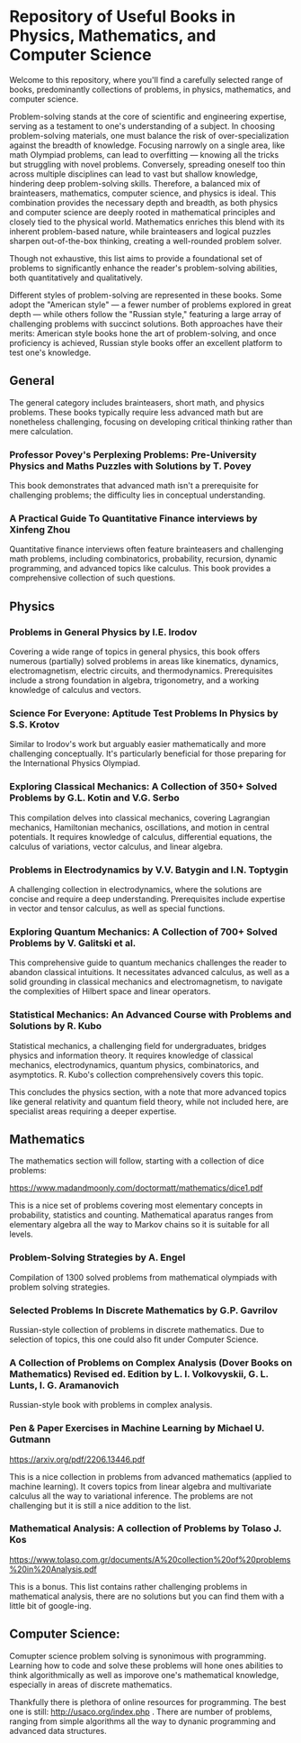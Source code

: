 # Repository of Useful Books in Physics, Mathematics, and Computer Science

Welcome to this repository, where you'll find a carefully selected range of books, predominantly collections of problems, in physics, mathematics, and computer science.

Problem-solving stands at the core of scientific and engineering expertise, serving as a testament to one's understanding of a subject. In choosing problem-solving materials, one must balance the risk of over-specialization against the breadth of knowledge. Focusing narrowly on a single area, like math Olympiad problems, can lead to overfitting — knowing all the tricks but struggling with novel problems. Conversely, spreading oneself too thin across multiple disciplines can lead to vast but shallow knowledge, hindering deep problem-solving skills. Therefore, a balanced mix of brainteasers, mathematics, computer science, and physics is ideal. This combination provides the necessary depth and breadth, as both physics and computer science are deeply rooted in mathematical principles and closely tied to the physical world. Mathematics enriches this blend with its inherent problem-based nature, while brainteasers and logical puzzles sharpen out-of-the-box thinking, creating a well-rounded problem solver.

Though not exhaustive, this list aims to provide a foundational set of problems to significantly enhance the reader's problem-solving abilities, both quantitatively and qualitatively.

Different styles of problem-solving are represented in these books. Some adopt the "American style" — a fewer number of problems explored in great depth — while others follow the "Russian style," featuring a large array of challenging problems with succinct solutions. Both approaches have their merits: American style books hone the art of problem-solving, and once proficiency is achieved, Russian style books offer an excellent platform to test one's knowledge.

## General

The general category includes brainteasers, short math, and physics problems. These books typically require less advanced math but are nonetheless challenging, focusing on developing critical thinking rather than mere calculation.

### Professor Povey's Perplexing Problems: Pre-University Physics and Maths Puzzles with Solutions by T. Povey

This book demonstrates that advanced math isn't a prerequisite for challenging problems; the difficulty lies in conceptual understanding.

### A Practical Guide To Quantitative Finance interviews by Xinfeng Zhou

Quantitative finance interviews often feature brainteasers and challenging math problems, including combinatorics, probability, recursion, dynamic programming, and advanced topics like calculus. This book provides a comprehensive collection of such questions.

## Physics

### Problems in General Physics by I.E. Irodov

Covering a wide range of topics in general physics, this book offers numerous (partially) solved problems in areas like kinematics, dynamics, electromagnetism, electric circuits, and thermodynamics. Prerequisites include a strong foundation in algebra, trigonometry, and a working knowledge of calculus and vectors.

### Science For Everyone: Aptitude Test Problems In Physics by S.S. Krotov

Similar to Irodov's work but arguably easier mathematically and more challenging conceptually. It's particularly beneficial for those preparing for the International Physics Olympiad.

### Exploring Classical Mechanics: A Collection of 350+ Solved Problems by G.L. Kotin and V.G. Serbo

This compilation delves into classical mechanics, covering Lagrangian mechanics, Hamiltonian mechanics, oscillations, and motion in central potentials. It requires knowledge of calculus, differential equations, the calculus of variations, vector calculus, and linear algebra.

### Problems in Electrodynamics by V.V. Batygin and I.N. Toptygin

A challenging collection in electrodynamics, where the solutions are concise and require a deep understanding. Prerequisites include expertise in vector and tensor calculus, as well as special functions.

### Exploring Quantum Mechanics: A Collection of 700+ Solved Problems by V. Galitski et al.

This comprehensive guide to quantum mechanics challenges the reader to abandon classical intuitions. It necessitates advanced calculus, as well as a solid grounding in classical mechanics and electromagnetism, to navigate the complexities of Hilbert space and linear operators.

### Statistical Mechanics: An Advanced Course with Problems and Solutions by R. Kubo

Statistical mechanics, a challenging field for undergraduates, bridges physics and information theory. It requires knowledge of classical mechanics, electrodynamics, quantum physics, combinatorics, and asymptotics. R. Kubo's collection comprehensively covers this topic.

This concludes the physics section, with a note that more advanced topics like general relativity and quantum field theory, while not included here, are specialist areas requiring a deeper expertise.

## Mathematics

The mathematics section will follow, starting with a collection of dice problems:

https://www.madandmoonly.com/doctormatt/mathematics/dice1.pdf

This is a nice set of problems covering most elementary concepts in probability, statistics and counting. 
Mathematical aparatus ranges from elementary algebra all the way to Markov chains so it is suitable for all levels.

### Problem-Solving Strategies by A. Engel

Compilation of 1300 solved problems from mathematical olympiads with problem solving strategies. 

### Selected Problems In Discrete Mathematics by G.P. Gavrilov

Russian-style collection of problems in discrete mathematics. Due to selection of topics, this one could also fit under Computer Science. 

### A Collection of Problems on Complex Analysis (Dover Books on Mathematics) Revised ed. Edition by L. I. Volkovyskii, G. L. Lunts, I. G. Aramanovich 

Russian-style book with problems in complex analysis. 

### Pen & Paper Exercises in Machine Learning by Michael U. Gutmann
https://arxiv.org/pdf/2206.13446.pdf

This is a nice collection in problems from advanced mathematics (applied to machine learning). 
It covers topics from linear algebra and multivariate calculus all the way to variational inference. 
The problems are not challenging but it is still a nice addition to the list.

### Mathematical Analysis: A collection of Problems by Tolaso J. Kos
https://www.tolaso.com.gr/documents/A%20collection%20of%20problems%20in%20Analysis.pdf

This is a bonus. This list contains rather challenging problems in mathematical analysis, there are no solutions but you can find them with a little bit of google-ing. 

## Computer Science:

Comupter science problem solving is synonimous with programming.
Learning how to code and solve these problems will hone ones abilities to think algorithmically as well as imporove one's mathematical knowledge, especially in areas of discrete mathematics. 

Thankfully there is plethora of online resources for programming. The best one is still: http://usaco.org/index.php . 
There are number of problems, ranging from simple algorithms all the way to dynanic programming and advanced data structures. 


